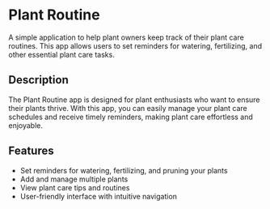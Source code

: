  # Plant Routine

A simple application to help plant owners keep track of their plant care routines. This app allows users to set reminders for watering, fertilizing, and other essential plant care tasks.

## Description

The Plant Routine app is designed for plant enthusiasts who want to ensure their plants thrive. With this app, you can easily manage your plant care schedules and receive timely reminders, making plant care effortless and enjoyable.

## Features

- Set reminders for watering, fertilizing, and pruning your plants
- Add and manage multiple plants
- View plant care tips and routines
- User-friendly interface with intuitive navigation

